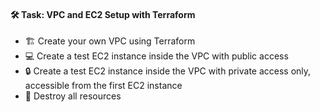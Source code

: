 #### 🛠️ Task: VPC and EC2 Setup with Terraform
- 🏗️ Create your own VPC using Terraform
- 💻 Create a test EC2 instance inside the VPC with public access
- 🔒 Create a test EC2 instance inside the VPC with private access only, accessible from the first EC2 instance
- 🧹 Destroy all resources

